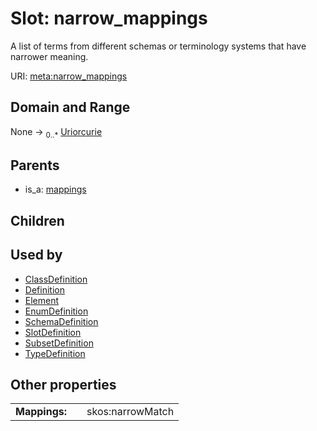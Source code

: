 
# Slot: narrow_mappings


A list of terms from different schemas or terminology systems that have narrower meaning.

URI: [meta:narrow_mappings](https://w3id.org/linkml/meta/narrow_mappings)


## Domain and Range

None ->  <sub>0..*</sub> [Uriorcurie](types/Uriorcurie.md)

## Parents

 *  is_a: [mappings](mappings.md)

## Children


## Used by

 * [ClassDefinition](ClassDefinition.md)
 * [Definition](Definition.md)
 * [Element](Element.md)
 * [EnumDefinition](EnumDefinition.md)
 * [SchemaDefinition](SchemaDefinition.md)
 * [SlotDefinition](SlotDefinition.md)
 * [SubsetDefinition](SubsetDefinition.md)
 * [TypeDefinition](TypeDefinition.md)

## Other properties

|  |  |  |
| --- | --- | --- |
| **Mappings:** | | skos:narrowMatch |

